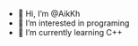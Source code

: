 - 👋 Hi, I’m @AikKh
- 👀 I’m interested in programing
- 🌱 I’m currently learning C++

<!---
AikKh/AikKh is a ✨ special ✨ repository because its `README.md` (this file) appears on your GitHub profile.
You can click the Preview link to take a look at your changes.
--->
